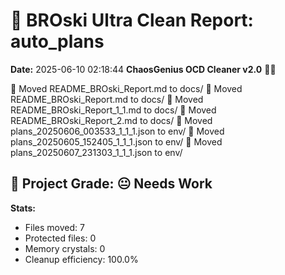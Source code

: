 # 🧹 BROski Ultra Clean Report: auto_plans
**Date:** 2025-06-10 02:18:44
**ChaosGenius OCD Cleaner v2.0** 🧠💜

📁 Moved README_BROski_Report.md to docs/
📁 Moved README_BROski_Report.md to docs/
📁 Moved README_BROski_Report_1_1.md to docs/
📁 Moved README_BROski_Report_2.md to docs/
📁 Moved plans_20250606_003533_1_1_1.json to env/
📁 Moved plans_20250605_152405_1_1_1.json to env/
📁 Moved plans_20250607_231303_1_1_1.json to env/

## 🧠 Project Grade: 😐 Needs Work
**Stats:**
- Files moved: 7
- Protected files: 0
- Memory crystals: 0
- Cleanup efficiency: 100.0%